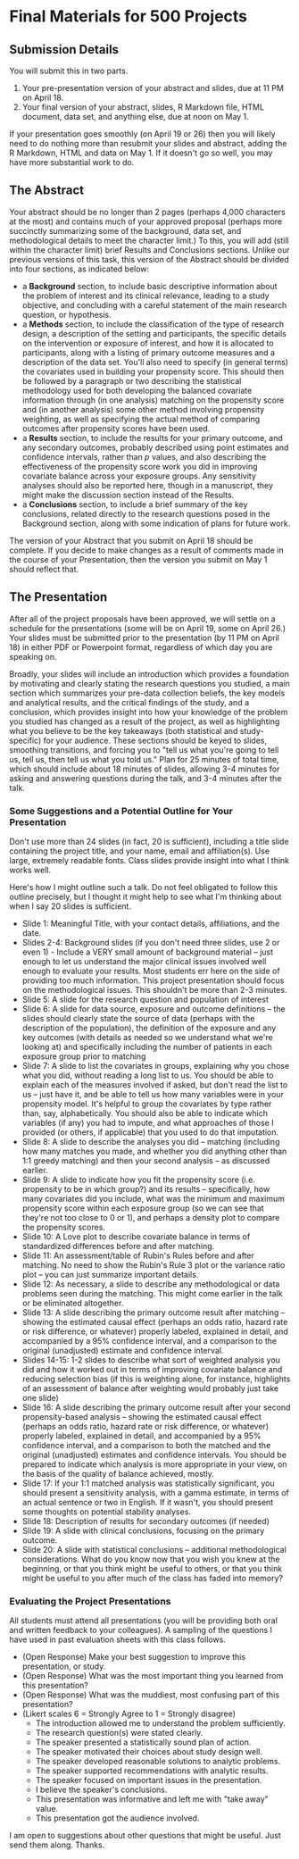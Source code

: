 # Final Materials for 500 Projects

## Submission Details

You will submit this in two parts.

1. Your pre-presentation version of your abstract and slides, due at 11 PM on April 18.
2. Your final version of your abstract, slides, R Markdown file, HTML document, data set, and anything else, due at noon on May 1.

If your presentation goes smoothly (on April 19 or 26) then you will likely need to do nothing more than resubmit your slides and abstract, adding the R Markdown, HTML and data on May 1. If it doesn't go so well, you may have more substantial work to do.

## The Abstract

Your abstract should be no longer than 2 pages (perhaps 4,000 characters at the most) and contains much of your approved proposal (perhaps more succinctly summarizing some of the background, data set, and methodological details to meet the character limit.) To this, you will add (still within the character limit) brief Results and Conclusions sections. Unlike our previous versions of this task, this version of the Abstract should be divided into four sections, as indicated below:

- a **Background** section, to include basic descriptive information about the problem of interest and its clinical relevance, leading to a study objective, and concluding with a careful statement of the main research question, or hypothesis.
- a **Methods** section, to include the classification of the type of research design, a description of the setting and participants, the specific details on the intervention or exposure of interest, and how it is allocated to participants, along with a listing of primary outcome measures and a description of the data set. You'll also need to specify (in general terms) the covariates used in building your propensity score. This should then be followed by a paragraph or two describing the statistical methodology used for both developing the balanced covariate information through (in one analysis) matching on the propensity score and (in another analysis) some other method involving propensity weighting, as well as specifying the actual method of comparing outcomes after propensity scores have been used.
- a **Results** section, to include the results for your primary outcome, and any secondary outcomes, probably described using point estimates and confidence intervals, rather than *p* values, and also describing the effectiveness of the propensity score work you did in improving covariate balance across your exposure groups. Any sensitivity analyses should also be reported here, though in a manuscript, they might make the discussion section instead of the Results.
- a **Conclusions** section, to include a brief summary of the key conclusions, related directly to the research questions posed in the Background section, along with some indication of plans for future work.

The version of your Abstract that you submit on April 18 should be complete. If you decide to make changes as a result of comments made in the course of your Presentation, then the version you submit on May 1 should reflect that. 

## The Presentation

After all of the project proposals have been approved, we will settle on a schedule for the presentations (some will be on April 19, some on April 26.) Your slides must be submitted prior to the presentation (by 11 PM on April 18) in either PDF or Powerpoint format, regardless of which day you are speaking on.

Broadly, your slides will include an introduction which provides a foundation by motivating and clearly stating the research questions you studied, a main section which summarizes your pre-data collection beliefs, the key models and analytical results, and the critical findings of the study, and a conclusion, which provides insight into how your knowledge of the problem you studied has changed as a result of the project, as well as highlighting what you believe to be the key takeaways (both statistical and study-specific) for your audience. These sections should be keyed to slides, smoothing transitions, and forcing you to "tell us what you're going to tell us, tell us, then tell us what you told us."  Plan for 25 minutes of total time, which should include about 18 minutes of slides, allowing 3-4 minutes for asking and answering questions during the talk, and 3-4 minutes after the talk.

### Some Suggestions and a Potential Outline for Your Presentation

Don't use more than 24 slides (in fact, 20 is sufficient), including a title slide containing the project title, and your name, email and affiliation(s). Use large, extremely readable fonts. Class slides provide insight into what I think works well. 

Here's how I might outline such a talk. Do not feel obligated to follow this outline precisely, but I thought it might help to see what I'm thinking about when I say 20 slides is sufficient.

- Slide 1: Meaningful Title, with your contact details, affiliations, and the date. 
- Slides 2-4: Background slides (if you don't need three slides, use 2 or even 1) - Include a VERY small amount of background material – just enough to let us understand the major clinical issues involved well enough to evaluate your results. Most students err here on the side of providing too much information. This project presentation should focus on the methodological issues. This shouldn't be more than 2-3 minutes.
- Slide 5: A slide for the research question and population of interest
- Slide 6: A slide for data source, exposure and outcome definitions – the slides should clearly state the source of data (perhaps with the description of the population), the definition of the exposure and any key outcomes (with details as needed so we understand what we're looking at) and specifically including the number of patients in each exposure group prior to matching
- Slide 7: A slide to list the covariates in groups, explaining why you chose what you did, without reading a long list to us. You should be able to explain each of the measures involved if asked, but don't read the list to us – just have it, and be able to tell us how many variables were in your propensity model. It's helpful to group the covariates by type rather than, say, alphabetically. You should also be able to indicate which variables (if any) you had to impute, and what approaches of those I provided (or others, if applicable) that you used to do that imputation.
- Slide 8: A slide to describe the analyses you did – matching (including how many matches you made, and whether you did anything other than 1:1 greedy matching) and then your second analysis – as discussed earlier.
- Slide 9: A slide to indicate how you fit the propensity score (i.e. propensity to be in which group?) and its results – specifically, how many covariates did you include, what was the minimum and maximum propensity score within each exposure group (so we can see that they're not too close to 0 or 1), and perhaps a density plot to compare the propensity scores.
- Slide 10: A Love plot to describe covariate balance in terms of standardized differences before and after matching.
- Slide 11: An assessment/table of Rubin's Rules before and after matching. No need to show the Rubin's Rule 3 plot or the variance ratio plot – you can just summarize important details.
- Slide 12: As necessary, a slide to describe any methodological or data problems seen during the matching. This might come earlier in the talk or be eliminated altogether.
- Slide 13: A slide describing the primary outcome result after matching – showing the estimated causal effect (perhaps an odds ratio, hazard rate or risk difference, or whatever) properly labeled, explained in detail, and accompanied by a 95\% confidence interval, and a comparison to the original (unadjusted) estimate and confidence interval.
- Slides 14-15: 1-2 slides to describe what sort of weighted analysis you did and how it worked out in terms of improving covariate balance and reducing selection bias (if this is weighting alone, for instance, highlights of an assessment of balance after weighting would probably just take one slide)
- Slide 16: A slide describing the primary outcome result after your second propensity-based analysis – showing the estimated causal effect (perhaps an odds ratio, hazard rate or risk difference, or whatever) properly labeled, explained in detail, and accompanied by a 95% confidence interval, and a comparison to both the matched and the original (unadjusted) estimates and confidence intervals. You should be prepared to indicate which analysis is more appropriate in your view, on the basis of the quality of balance achieved, mostly.
- Slide 17: If your 1:1 matched analysis was statistically significant, you should present a sensitivity analysis, with a gamma estimate, in terms of an actual sentence or two in English. If it wasn't, you should present some thoughts on potential stability analyses.
- Slide 18: Description of results for secondary outcomes (if needed)
- Slide 19: A slide with clinical conclusions, focusing on the primary outcome.
- Slide 20: A slide with statistical conclusions – additional methodological considerations. What do you know now that you wish you knew at the beginning, or that you think might be useful to others, or that you think might be useful to you after much of the class has faded into memory?

### Evaluating the Project Presentations

All students must attend all presentations (you will be providing both oral and written feedback to your colleagues). A sampling of the questions I have used in past evaluation sheets with this class follows.

- (Open Response) Make your best suggestion to improve this presentation, or study.
- (Open Response) What was the most important thing you learned from this presentation?
- (Open Response) What was the muddiest, most confusing part of this presentation?
- (Likert scales 6 = Strongly Agree to 1 = Strongly disagree)
    - The introduction allowed me to understand the problem sufficiently.
    - The research question(s) were stated clearly.
    - The speaker presented a statistically sound plan of action.
    - The speaker motivated their choices about study design well.
    - The speaker developed reasonable solutions to analytic problems.
    - The speaker supported recommendations with analytic results.
    - The speaker focused on important issues in the presentation.
    - I believe the speaker's conclusions.
    - This presentation was informative and left me with "take away" value.
    - This presentation got the audience involved.

I am open to suggestions about other questions that might be useful. Just send them along. Thanks.

